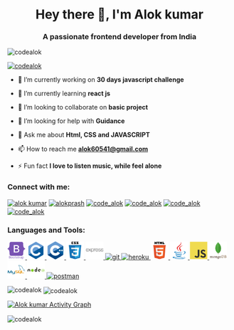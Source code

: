 <h1 align="center">Hey there 👋, I'm Alok kumar</h1>
<h3 align="center">A passionate frontend developer from India</h3>

<p align="left"> <img src="https://komarev.com/ghpvc/?username=codealok&label=Profile%20views&color=0e75b6&style=flat" alt="codealok" /> </p>

<p align="left"> <a href="https://github.com/ryo-ma/github-profile-trophy"><img src="https://github-profile-trophy.vercel.app/?username=codealok" alt="codealok" /></a> </p>

- 🔭 I’m currently working on **30 days javascript challenge**

- 🌱 I’m currently learning **react js**

- 👯 I’m looking to collaborate on **basic project**

- 🤝 I’m looking for help with **Guidance**

- 💬 Ask me about **Html, CSS and JAVASCRIPT**

- 📫 How to reach me **alok60541@gmail.com**

- ⚡ Fun fact **I love to listen music, while feel alone**

<h3 align="left">Connect with me:</h3>
<p align="left">
<a href="https://linkedin.com/in/alok kumar" target="blank"><img align="center" src="https://raw.githubusercontent.com/rahuldkjain/github-profile-readme-generator/master/src/images/icons/Social/linked-in-alt.svg" alt="alok kumar" height="30" width="40" /></a>
<a href="https://instagram.com/alokprash" target="blank"><img align="center" src="https://raw.githubusercontent.com/rahuldkjain/github-profile-readme-generator/master/src/images/icons/Social/instagram.svg" alt="alokprash" height="30" width="40" /></a>
<a href="https://www.codechef.com/users/code_alok" target="blank"><img align="center" src="https://cdn.jsdelivr.net/npm/simple-icons@3.1.0/icons/codechef.svg" alt="code_alok" height="30" width="40" /></a>
<a href="https://www.hackerrank.com/code_alok" target="blank"><img align="center" src="https://raw.githubusercontent.com/rahuldkjain/github-profile-readme-generator/master/src/images/icons/Social/hackerrank.svg" alt="code_alok" height="30" width="40" /></a>
<a href="https://www.leetcode.com/code_alok" target="blank"><img align="center" src="https://raw.githubusercontent.com/rahuldkjain/github-profile-readme-generator/master/src/images/icons/Social/leet-code.svg" alt="code_alok" height="30" width="40" /></a>
<a href="https://www.hackerearth.com/code_alok" target="blank"><img align="center" src="https://raw.githubusercontent.com/rahuldkjain/github-profile-readme-generator/master/src/images/icons/Social/hackerearth.svg" alt="code_alok" height="30" width="40" /></a>
</p>

<h3 align="left">Languages and Tools:</h3>
<p align="left"> <a href="https://getbootstrap.com" target="_blank" rel="noreferrer"> <img src="https://raw.githubusercontent.com/devicons/devicon/master/icons/bootstrap/bootstrap-plain-wordmark.svg" alt="bootstrap" width="40" height="40"/> </a> <a href="https://www.cprogramming.com/" target="_blank" rel="noreferrer"> <img src="https://raw.githubusercontent.com/devicons/devicon/master/icons/c/c-original.svg" alt="c" width="40" height="40"/> </a> <a href="https://www.w3schools.com/cpp/" target="_blank" rel="noreferrer"> <img src="https://raw.githubusercontent.com/devicons/devicon/master/icons/cplusplus/cplusplus-original.svg" alt="cplusplus" width="40" height="40"/> </a> <a href="https://www.w3schools.com/css/" target="_blank" rel="noreferrer"> <img src="https://raw.githubusercontent.com/devicons/devicon/master/icons/css3/css3-original-wordmark.svg" alt="css3" width="40" height="40"/> </a> <a href="https://expressjs.com" target="_blank" rel="noreferrer"> <img src="https://raw.githubusercontent.com/devicons/devicon/master/icons/express/express-original-wordmark.svg" alt="express" width="40" height="40"/> </a> <a href="https://git-scm.com/" target="_blank" rel="noreferrer"> <img src="https://www.vectorlogo.zone/logos/git-scm/git-scm-icon.svg" alt="git" width="40" height="40"/> </a> <a href="https://heroku.com" target="_blank" rel="noreferrer"> <img src="https://www.vectorlogo.zone/logos/heroku/heroku-icon.svg" alt="heroku" width="40" height="40"/> </a> <a href="https://www.w3.org/html/" target="_blank" rel="noreferrer"> <img src="https://raw.githubusercontent.com/devicons/devicon/master/icons/html5/html5-original-wordmark.svg" alt="html5" width="40" height="40"/> </a> 
  <a href="https://www.java.com" target="_blank" rel="noreferrer"> <img src="https://raw.githubusercontent.com/devicons/devicon/master/icons/java/java-original.svg" alt="java" width="40" height="40"/> </a><a href="https://developer.mozilla.org/en-US/docs/Web/JavaScript" target="_blank" rel="noreferrer"> <img src="https://raw.githubusercontent.com/devicons/devicon/master/icons/javascript/javascript-original.svg" alt="javascript" width="40" height="40"/> </a> <a href="https://www.mongodb.com/" target="_blank" rel="noreferrer"> <img src="https://raw.githubusercontent.com/devicons/devicon/master/icons/mongodb/mongodb-original-wordmark.svg" alt="mongodb" width="40" height="40"/> </a> <a href="https://www.mysql.com/" target="_blank" rel="noreferrer"> <img src="https://raw.githubusercontent.com/devicons/devicon/master/icons/mysql/mysql-original-wordmark.svg" alt="mysql" width="40" height="40"/> </a> <a href="https://nodejs.org" target="_blank" rel="noreferrer"> <img src="https://raw.githubusercontent.com/devicons/devicon/master/icons/nodejs/nodejs-original-wordmark.svg" alt="nodejs" width="40" height="40"/> </a> <a href="https://postman.com" target="_blank" rel="noreferrer"> <img src="https://www.vectorlogo.zone/logos/getpostman/getpostman-icon.svg" alt="postman" width="40" height="40"/> </a> </p>

<p><img align="left" src="https://github-readme-stats.vercel.app/api/top-langs?username=codealok&show_icons=true&locale=en&layout=compact" alt="codealok" /></p>

<p>&nbsp;<img align="center" src="https://github-readme-stats.vercel.app/api?username=codealok&show_icons=true&locale=en" alt="codealok" /></p>

<a href="https://github.com/codeAlok/github-readme-activity-graph"><img alt="Alok kumar Activity Graph" src="https://activity-graph.herokuapp.com/graph?username=codeAlok&bg_color=0D1117&color=5BCDEC&line=5BCDEC&point=FFFFFF&hide_border=true" /></a>

<p><img align="center" src="https://github-readme-streak-stats.herokuapp.com/?user=codealok&" alt="codealok" /></p>
